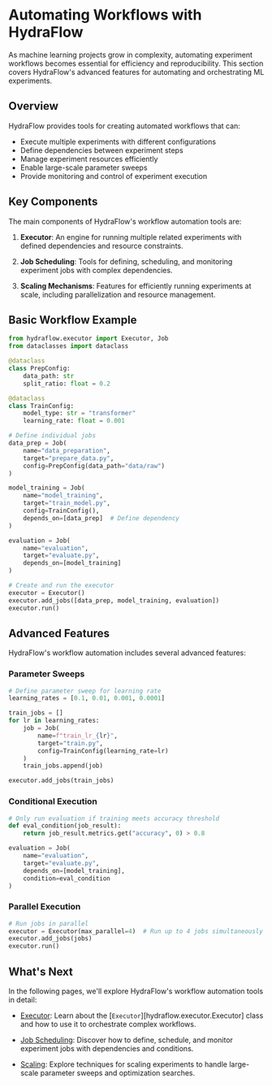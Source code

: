 # Automating Workflows with HydraFlow

As machine learning projects grow in complexity, automating experiment
workflows becomes essential for efficiency and reproducibility. This section
covers HydraFlow's advanced features for automating and orchestrating ML
experiments.

## Overview

HydraFlow provides tools for creating automated workflows that can:

- Execute multiple experiments with different configurations
- Define dependencies between experiment steps
- Manage experiment resources efficiently
- Enable large-scale parameter sweeps
- Provide monitoring and control of experiment execution

## Key Components

The main components of HydraFlow's workflow automation tools are:

1. **Executor**: An engine for running multiple related experiments with
   defined dependencies and resource constraints.

2. **Job Scheduling**: Tools for defining, scheduling, and monitoring
   experiment jobs with complex dependencies.

3. **Scaling Mechanisms**: Features for efficiently running experiments
   at scale, including parallelization and resource management.

## Basic Workflow Example

```python
from hydraflow.executor import Executor, Job
from dataclasses import dataclass

@dataclass
class PrepConfig:
    data_path: str
    split_ratio: float = 0.2

@dataclass
class TrainConfig:
    model_type: str = "transformer"
    learning_rate: float = 0.001

# Define individual jobs
data_prep = Job(
    name="data_preparation",
    target="prepare_data.py",
    config=PrepConfig(data_path="data/raw")
)

model_training = Job(
    name="model_training",
    target="train_model.py",
    config=TrainConfig(),
    depends_on=[data_prep]  # Define dependency
)

evaluation = Job(
    name="evaluation",
    target="evaluate.py",
    depends_on=[model_training]
)

# Create and run the executor
executor = Executor()
executor.add_jobs([data_prep, model_training, evaluation])
executor.run()
```

## Advanced Features

HydraFlow's workflow automation includes several advanced features:

### Parameter Sweeps

```python
# Define parameter sweep for learning rate
learning_rates = [0.1, 0.01, 0.001, 0.0001]

train_jobs = []
for lr in learning_rates:
    job = Job(
        name=f"train_lr_{lr}",
        target="train.py",
        config=TrainConfig(learning_rate=lr)
    )
    train_jobs.append(job)

executor.add_jobs(train_jobs)
```

### Conditional Execution

```python
# Only run evaluation if training meets accuracy threshold
def eval_condition(job_result):
    return job_result.metrics.get("accuracy", 0) > 0.8

evaluation = Job(
    name="evaluation",
    target="evaluate.py",
    depends_on=[model_training],
    condition=eval_condition
)
```

### Parallel Execution

```python
# Run jobs in parallel
executor = Executor(max_parallel=4)  # Run up to 4 jobs simultaneously
executor.add_jobs(jobs)
executor.run()
```

## What's Next

In the following pages, we'll explore HydraFlow's workflow automation tools
in detail:

- [Executor](executor.md): Learn about the [`Executor`][hydraflow.executor.Executor]
  class and how to use it to orchestrate complex workflows.

- [Job Scheduling](job-scheduling.md): Discover how to define, schedule, and
  monitor experiment jobs with dependencies and conditions.

- [Scaling](scaling.md): Explore techniques for scaling experiments to handle
  large-scale parameter sweeps and optimization searches.